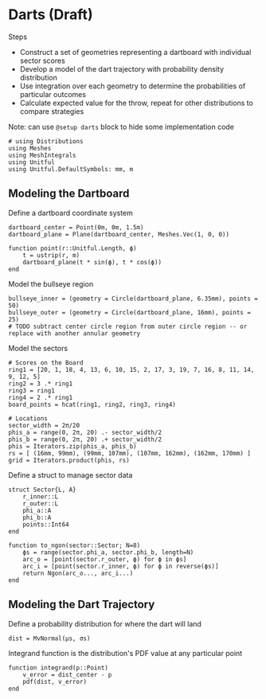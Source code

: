 # Darts (Draft)

Steps
- Construct a set of geometries representing a dartboard with individual sector scores
- Develop a model of the dart trajectory with probability density distribution
- Use integration over each geometry to determine the probabilities of particular outcomes
- Calculate expected value for the throw, repeat for other distributions to compare strategies

Note: can use `@setup darts` block to hide some implementation code

```@example darts
# using Distributions
using Meshes
using MeshIntegrals
using Unitful
using Unitful.DefaultSymbols: mm, m
```

## Modeling the Dartboard

Define a dartboard coordinate system
```@example darts
dartboard_center = Point(0m, 0m, 1.5m)
dartboard_plane = Plane(dartboard_center, Meshes.Vec(1, 0, 0))

function point(r::Unitful.Length, ϕ)
    t = ustrip(r, m)
    dartboard_plane(t * sin(ϕ), t * cos(ϕ))
end
```

Model the bullseye region
```@example darts
bullseye_inner = (geometry = Circle(dartboard_plane, 6.35mm), points = 50)
bullseye_outer = (geometry = Circle(dartboard_plane, 16mm), points = 25)
# TODO subtract center circle region from outer circle region -- or replace with another annular geometry
```

Model the sectors
```@example darts
# Scores on the Board
ring1 = [20, 1, 18, 4, 13, 6, 10, 15, 2, 17, 3, 19, 7, 16, 8, 11, 14, 9, 12, 5]
ring2 = 3 .* ring1
ring3 = ring1
ring4 = 2 .* ring1
board_points = hcat(ring1, ring2, ring3, ring4)

# Locations
sector_width = 2π/20
phis_a = range(0, 2π, 20) .- sector_width/2
phis_b = range(0, 2π, 20) .+ sector_width/2
phis = Iterators.zip(phis_a, phis_b)
rs = [ (16mm, 99mm), (99mm, 107mm), (107mm, 162mm), (162mm, 170mm) ]
grid = Iterators.product(phis, rs)
```

Define a struct to manage sector data
```@example darts
struct Sector{L, A}
    r_inner::L
    r_outer::L
    phi_a::A
    phi_b::A
    points::Int64
end

function to_ngon(sector::Sector; N=8)
	ϕs = range(sector.phi_a, sector.phi_b, length=N)
    arc_o = [point(sector.r_outer, ϕ) for ϕ in ϕs]
    arc_i = [point(sector.r_inner, ϕ) for ϕ in reverse(ϕs)]
    return Ngon(arc_o..., arc_i...)
end
```

## Modeling the Dart Trajectory

Define a probability distribution for where the dart will land
```
dist = MvNormal(μs, σs)
```

Integrand function is the distribution's PDF value at any particular point
```
function integrand(p::Point)
    v_error = dist_center - p
    pdf(dist, v_error)
end
```

